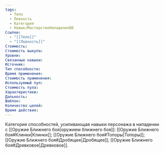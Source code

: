 ```yaml
---
tags:
  - Тело
  - Ловкость
  - Категория
  - Навык/МастерствоНападенияББ
Ссылки:
  - "[[Тело]]"
  - "[[Ловкость]]"
Стоимость:
Стоимость выкупа:
Уровни:
Связанные навыки:
Источник:
Тип способности:
Время применения:
Стоимость применения:
Используемый пул:
Стоимость пула:
Характеристики:
Дальность:
Шаблон:
Количество целей:
Время действия:
---
```

Категория способностей, усиливающая навыки персонажа в нападении с [[Оружие Ближнего боя|оружием ближнего боя]]: [[Оружие Ближнего боя#Клинки|Клинки]]; [[Оружие Ближнего боя#Топоры|Топоры]]; [[Оружие Ближнего боя#Дробящее|Дробящее]]; [[Оружие Ближнего боя#Древковое|Древковое]]. 